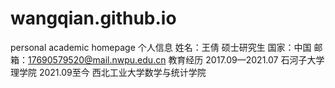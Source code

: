 # wangqian.github.io
personal academic homepage
个人信息
姓名：王倩
硕士研究生
国家：中国
邮箱：17690579520@mail.nwpu.edu.cn
教育经历
2017.09—2021.07 石河子大学理学院
2021.09至今 西北工业大学数学与统计学院
